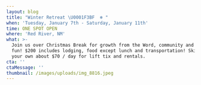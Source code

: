 ```yaml
---
layout: blog
title: "Winter Retreat \U0001F3BF  ❄️ "
when: 'Tuesday, January 7th - Saturday, January 11th'
time: ONE SPOT OPEN
where: 'Red River, NM'
what: >-
  Join us over Christmas Break for growth from the Word, community and skiing
  fun! $200 includes lodging, food except lunch and transportation! Skiing on
  your own about $70 / day for lift tix and rentals.
cta: ''
ctaMessage: ''
thumbnail: /images/uploads/img_8816.jpeg
---
```


